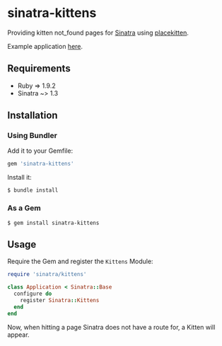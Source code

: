 # sinatra-kittens

Providing kitten not_found pages for [Sinatra](https://github.com/sinatra/sinatra "Sinatra") using [placekitten](http://placekitten.com/ "placekitten").

Example application [here](http://sinatra-kittens-example.herokuapp.com/).

## Requirements
- Ruby => 1.9.2
- Sinatra ~> 1.3

## Installation

### Using Bundler
Add it to your Gemfile:
```ruby
gem 'sinatra-kittens'
```

Install it:

    $ bundle install

### As a Gem
    $ gem install sinatra-kittens

## Usage
Require the Gem and register the `Kittens` Module:

```ruby
require 'sinatra/kittens'

class Application < Sinatra::Base
  configure do
    register Sinatra::Kittens
  end
end
```

Now, when hitting a page Sinatra does not have a route for, a Kitten will appear.
